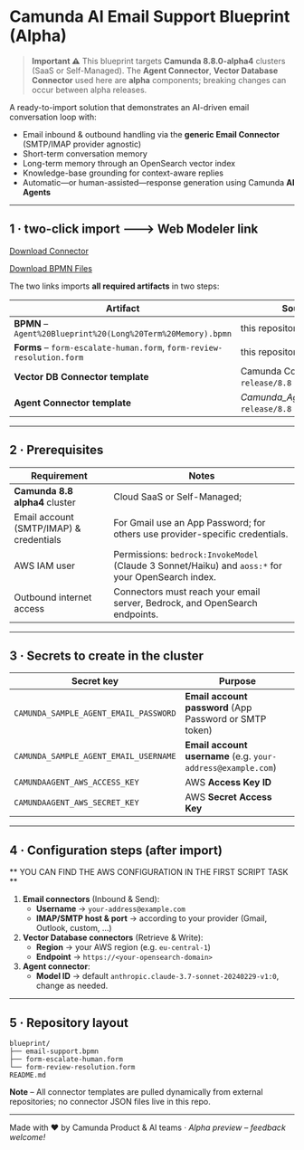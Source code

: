 # Camunda AI Email Support Blueprint (Alpha)

> **Important ⚠️**  This blueprint targets **Camunda 8.8.0-alpha4** clusters (SaaS or Self-Managed).  The **Agent Connector**, **Vector Database Connector** used here are **alpha** components; breaking changes can occur between alpha releases.

A ready-to-import solution that demonstrates an AI-driven email conversation loop with:

* Email inbound & outbound handling via the **generic Email Connector** (SMTP/IMAP provider agnostic)
* Short-term conversation memory
* Long-term memory through an OpenSearch vector index
* Knowledge-base grounding for context-aware replies
* Automatic—or human-assisted—response generation using Camunda **AI Agents**

---

## 1 · two-click import  🡒  **Web Modeler link**

[Download Connector](https://modeler.ultrawombat.com/import/connectors?source=https://raw.githubusercontent.com/camunda/connectors/refs/heads/main/connectors/agentic-ai/element-templates/agenticai-aiagent-outbound-connector-8.8.0-alpha4.json,https://raw.githubusercontent.com/camunda/connectors/refs/heads/release/8.8/connectors/embeddings-vector-database/element-templates/embeddings-vector-database-outbound-connector.json)

[Download BPMN Files](https://modeler.ultrawombat.com/import/processes?source=https://raw.githubusercontent.com/bastiankoerber/Camunda_Agent_Blueprint/refs/heads/main/Agent%20Blueprint%20(Long%20Term%20Memory).bpmn,https://raw.githubusercontent.com/bastiankoerber/Camunda_Agent_Blueprint/refs/heads/main/Escalate%20to%20human%20form.form,https://raw.githubusercontent.com/bastiankoerber/Camunda_Agent_Blueprint/refs/heads/main/Review%20case%20resolution.form)

The two links imports **all required artifacts** in two steps:

| Artifact | Source |
|----------|--------|
| **BPMN** – `Agent%20Blueprint%20(Long%20Term%20Memory).bpmn` | this repository |
| **Forms** – `form-escalate-human.form`, `form-review-resolution.form` | this repository |
| **Vector DB Connector template** | Camunda Connectors `release/8.8` branch |
| **Agent Connector template** | *Camunda_Agent_Blueprint* `release/8.8` branch |

---

## 2 · Prerequisites

| Requirement | Notes |
|-------------|-------|
| **Camunda 8.8 alpha4** cluster | Cloud SaaS or Self-Managed;|
| Email account (SMTP/IMAP) & credentials | For Gmail use an App Password; for others use provider-specific credentials. |
| AWS IAM user | Permissions: `bedrock:InvokeModel` (Claude 3 Sonnet/Haiku) and `aoss:*` for your OpenSearch index. |
| Outbound internet access | Connectors must reach your email server, Bedrock, and OpenSearch endpoints. |

---

## 3 · Secrets to create in the cluster

| Secret key | Purpose |
| ---------- | ------- |
| `CAMUNDA_SAMPLE_AGENT_EMAIL_PASSWORD` | **Email account password** (App Password or SMTP token) |
| `CAMUNDA_SAMPLE_AGENT_EMAIL_USERNAME` | **Email account username** (e.g. `your-address@example.com`) |
| `CAMUNDAAGENT_AWS_ACCESS_KEY` | AWS **Access Key ID** |
| `CAMUNDAAGENT_AWS_SECRET_KEY` | AWS **Secret Access Key** |

---

## 4 · Configuration steps (after import)

** YOU CAN FIND THE AWS CONFIGURATION IN THE FIRST SCRIPT TASK **

1. **Email connectors** (Inbound & Send):
   * **Username** → `your-address@example.com`
   * **IMAP/SMTP host & port** → according to your provider (Gmail, Outlook, custom, …)
2. **Vector Database connectors** (Retrieve & Write):
   * **Region** → your AWS region (e.g. `eu-central-1`)
   * **Endpoint** → `https://<your-opensearch-domain>`
4. **Agent connector**:
   * **Model ID** → default `anthropic.claude-3.7-sonnet-20240229-v1:0`, change as needed.

---

## 5 · Repository layout

```
blueprint/
├── email-support.bpmn
├── form-escalate-human.form
└── form-review-resolution.form
README.md
```

**Note** – All connector templates are pulled dynamically from external repositories; no connector JSON files live in this repo.

---


Made with ❤️ by Camunda Product & AI teams  ·  _Alpha preview – feedback welcome!_
